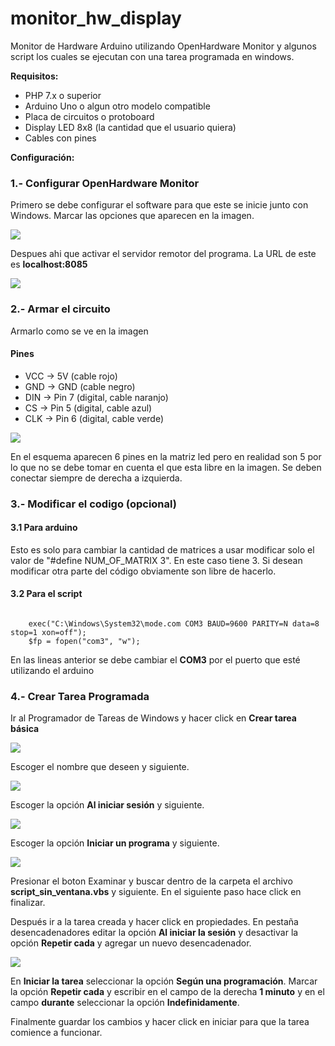 # monitor_hw_display

Monitor de Hardware Arduino utilizando OpenHardware Monitor y algunos script los cuales se ejecutan con una tarea programada en windows.

<strong>Requisitos:</strong>

<ul>
	<li>PHP 7.x o superior</li>
	<li>Arduino Uno o algun otro modelo compatible</li>
	<li>Placa de circuitos o protoboard</li>
	<li>Display LED 8x8 (la cantidad que el usuario quiera)</li>
	<li>Cables con pines</li>
</ul>


<strong>Configuración:</strong>

<h3>1.- Configurar OpenHardware Monitor</h3>

Primero se debe configurar el software para que este se inicie junto con Windows. Marcar las opciones que aparecen en la imagen.

<img src="capturas/01.png">

Despues ahi que activar el servidor remotor del programa. La URL de este es <strong>localhost:8085</strong>

<img src="capturas/02.png">

<h3>2.- Armar el circuito</h3>

Armarlo como se ve en la imagen

<h4>Pines</h4>

<ul>
	<li>VCC -> 5V (cable rojo)</li>
	<li>GND -> GND (cable negro)</li>
	<li>DIN -> Pin 7 (digital, cable naranjo)</li>
	<li>CS -> Pin 5 (digital, cable azul)</li>
	<li>CLK -> Pin 6 (digital, cable verde)</li>
</ul>

<img src="capturas/03.png">

En el esquema aparecen 6 pines en la matriz led pero en realidad son 5 por lo que no se debe tomar en cuenta el que esta libre en la imagen. Se deben conectar siempre de derecha a izquierda.

<h3>3.- Modificar el codigo (opcional)</h3>

<h4>3.1 Para arduino</h4>

Esto es solo para cambiar la cantidad de matrices a usar modificar solo el valor de "#define NUM_OF_MATRIX 3". En este caso tiene 3. Si desean modificar otra parte del código obviamente son libre de hacerlo.

<h4>3.2 Para el script</h4>

<code>
	exec("C:\Windows\System32\mode.com COM3 BAUD=9600 PARITY=N data=8 stop=1 xon=off");
	$fp = fopen("com3", "w");
</code>

En las lineas anterior se debe cambiar el <strong>COM3</strong> por el puerto que esté utilizando el arduino


<h3>4.- Crear Tarea Programada</h3>

Ir al Programador de Tareas de Windows y hacer click en <strong>Crear tarea básica</strong>

<img src="capturas/04.png">

Escoger el nombre que deseen y siguiente.

<img src="capturas/05.png">

Escoger la opción <strong>Al iniciar sesión</strong> y siguiente.

<img src="capturas/06.png">

Escoger la opción <strong>Iniciar un programa</strong> y siguiente.

<img src="capturas/07.png">

Presionar el boton Examinar y buscar dentro de la carpeta el archivo <strong>script_sin_ventana.vbs</strong> y siguiente. En el siguiente paso hace click en finalizar.

Después ir a la tarea creada y hacer click en propiedades. En pestaña desencadenadores editar la opción <strong>Al iniciar la sesión</strong> y desactivar la opción <strong>Repetir cada</strong> y agregar un nuevo desencadenador.

<img src="capturas/08.png">

En <strong>Iniciar la tarea</strong> seleccionar la opción <strong>Según una programación</strong>. Marcar la opción <strong>Repetir cada</strong> y escribir en el campo de la derecha <strong>1 minuto</strong> y en el campo <strong>durante</strong> seleccionar la opción <strong>Indefinidamente</strong>.

Finalmente guardar los cambios y hacer click en iniciar para que la tarea comience a funcionar.

